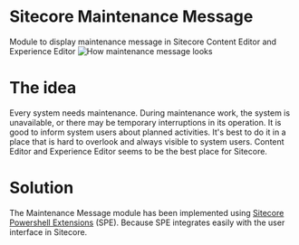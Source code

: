 # Sitecore Maintenance Message
Module to display maintenance message in Sitecore Content Editor and Experience Editor
![How maintenance message looks](https://rssoftware.files.wordpress.com/2019/10/final-effect.png)

# The idea
Every system needs maintenance. During maintenance work, the system is unavailable, or there may be temporary interruptions in its operation. It is good to inform system users about planned activities. It's best to do it in a place that is hard to overlook and always visible to system users. Content Editor and Experience Editor seems to be the best place for Sitecore.

# Solution
The Maintenance Message module has been implemented using [Sitecore Powershell Extensions](https://doc.sitecorepowershell.com/) (SPE). Because SPE integrates easily with the user interface in Sitecore. 
